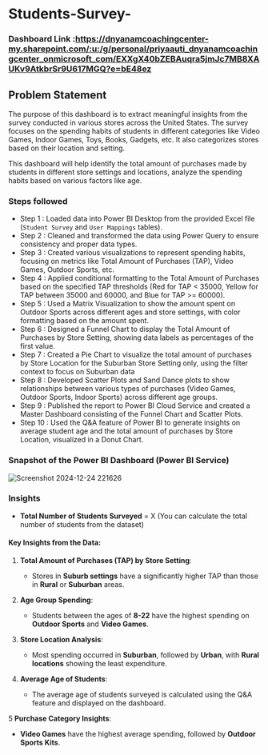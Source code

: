 # Students-Survey-

### Dashboard Link :https://dnyanamcoachingcenter-my.sharepoint.com/:u:/g/personal/priyaauti_dnyanamcoachingcenter_onmicrosoft_com/EXXgX40bZEBAuqra5jmJc7MB8XAUKv9AtkbrSr9U617MGQ?e=bE48ez
## Problem Statement


The purpose of this dashboard is to extract meaningful insights from the survey conducted in various stores across the United States. The survey focuses on the spending habits of students in different categories like Video Games, Indoor Games, Toys, Books, Gadgets, etc. It also categorizes stores based on their location and setting.

This dashboard will help identify the total amount of purchases made by students in different store settings and locations, analyze the spending habits based on various factors like age.


### Steps followed 

- Step 1 : Loaded data into Power BI Desktop from the provided Excel file (`Student Survey` and `User Mappings` tables).
- Step 2 : Cleaned and transformed the data using Power Query to ensure consistency and proper data types.
- Step 3 : Created various visualizations to represent spending habits, focusing on metrics like Total Amount of Purchases (TAP), Video Games, Outdoor Sports, etc.
- Step 4 : Applied conditional formatting to the Total Amount of Purchases based on the specified TAP thresholds (Red for TAP < 35000, Yellow for TAP between 35000 and 60000, and Blue for TAP >= 60000).
- Step 5 : Used a Matrix Visualization to show the amount spent on Outdoor Sports across different ages and store settings, with color formatting based on the amount spent.
- Step 6 : Designed a Funnel Chart to display the Total Amount of Purchases by Store Setting, showing data labels as percentages of the first value.
- Step 7 :  Created a Pie Chart to visualize the total amount of purchases by Store Location for the Suburban Store Setting only, using the filter context to focus on Suburban data 
- Step 8 : Developed Scatter Plots and Sand Dance plots to show relationships between various types of purchases (Video Games, Outdoor Sports, Indoor Sports) across different age groups.
- Step 9 : Published the report to Power BI Cloud Service and created a Master Dashboard consisting of the Funnel Chart and Scatter Plots.
- Step 10 : Used the Q&A feature of Power BI to generate insights on average student age and the total amount of purchases by Store Location, visualized in a Donut Chart.


### Snapshot of the Power BI Dashboard (Power BI Service)

![Screenshot 2024-12-24 221626](https://github.com/user-attachments/assets/9bf6b439-8a37-408c-a571-44b03390baf8)



### Insights

- **Total Number of Students Surveyed** = X (You can calculate the total number of students from the dataset)
  
#### Key Insights from the Data:

1. **Total Amount of Purchases (TAP) by Store Setting**:
   - Stores in **Suburb settings** have a significantly higher TAP than those in **Rural** or **Suburban** areas.
   
2. **Age Group Spending**:
   - Students between the ages of **8-22** have the highest spending on **Outdoor Sports** and **Video Games**.
   
3. **Store Location Analysis**:
   - Most spending occurred in **Suburban**, followed by **Urban**, with **Rural locations** showing the least expenditure.

4. **Average Age of Students**:
   - The average age of students surveyed is calculated using the Q&A feature and displayed on the dashboard.

5 **Purchase Category Insights**:
   - **Video Games** have the highest average spending, followed by **Outdoor Sports Kits**.
